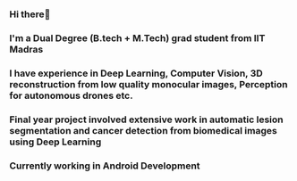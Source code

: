 ### Hi there👋

### I'm a Dual Degree (B.tech + M.Tech) grad student from IIT Madras

### I have experience in Deep Learning, Computer Vision, 3D reconstruction from low quality monocular images, Perception for autonomous drones etc.

### Final year project involved extensive work in automatic lesion segmentation and cancer detection from biomedical images using Deep Learning

### Currently working in Android Development

<!--
**zsfVishnu/zsfVishnu** is a ✨ _special_ ✨ repository because its `README.md` (this file) appears on your GitHub profile.

Here are some ideas to get you started:

- 🔭 I’m currently working on ...
- 🌱 I’m currently learning ...
- 👯 I’m looking to collaborate on ...
- 🤔 I’m looking for help with ...
- 💬 Ask me about ...
- 📫 How to reach me: ...
- 😄 Pronouns: ...
- ⚡ Fun fact: ...
-->

